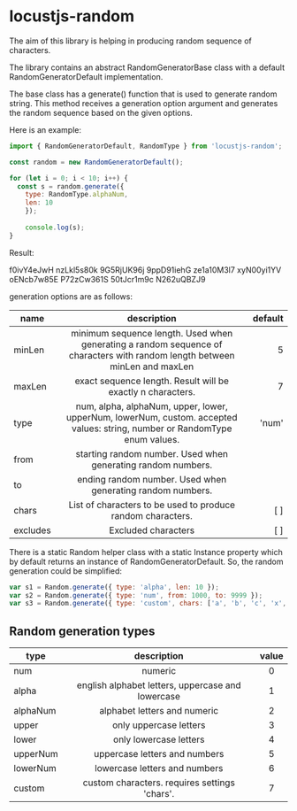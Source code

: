 # locustjs-random
The aim of this library is helping in producing random sequence of characters.

The library contains an abstract RandomGeneratorBase class with a default RandomGeneratorDefault implementation.

The base class has a generate() function that is used to generate random string. This method receives a generation option argument and generates the random sequence based on the given options.

Here is an example:

```javascript
import { RandomGeneratorDefault, RandomType } from 'locustjs-random';

const random = new RandomGeneratorDefault();

for (let i = 0; i < 10; i++) {
  const s = random.generate({
    type: RandomType.alphaNum,
    len: 10
    });
    
    console.log(s);
}
```
Result:

f0ivY4eJwH
nzLkl5s80k
9G5RjUK96j
9ppD91iehG
ze1a10M3l7
xyN00yi1YV
oENcb7w85E
P72zCw361S
50tJcr1m9c
N262uQBZJ9

generation options are as follows:

| name   |      description      |  default |
|----------|:-------------:|------:|
| minLen |  minimum sequence length. Used when generating a random sequence of characters with random length between minLen and maxLen | 5 |
| maxLen |    exact sequence length. Result will be exactly n characters.   | 7 |
| type | num, alpha, alphaNum, upper, lower, upperNum, lowerNum, custom. accepted values: string, number or RandomType enum values.  | 'num' |
| from | starting random number. Used when generating random numbers. | |
| to | ending random number. Used when generating random numbers. |     |
| chars | List of characters to be used to produce random characters. | [ ]  |
| excludes | Excluded characters | [ ] |

There is a static Random helper class with a static Instance property which by default returns an instance of RandomGeneratorDefault. So, the random generation could be simplified:

```javascript
var s1 = Random.generate({ type: 'alpha', len: 10 });
var s2 = Random.generate({ type: 'num', from: 1000, to: 9999 });
var s3 = Random.generate({ type: 'custom', chars: ['a', 'b', 'c', 'x', 'y', 'z', '1', '2', '3' ], len: 5 });
```
## Random generation types
| type   |      description      | value |
|----------|:-------------:|:---:|
| num |  numeric | 0 |
| alpha |  english alphabet letters, uppercase and lowercase | 1 |
| alphaNum |  alphabet letters and numeric | 2 |
| upper |  only uppercase letters | 3 |
| lower |  only lowercase letters | 4 |
| upperNum |  uppercase letters and numbers | 5 |
| lowerNum |  lowercase letters and numbers | 6 |
| custom | custom characters. requires settings 'chars'. | 7 |





